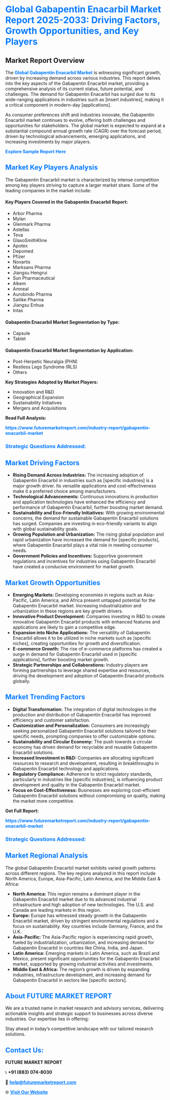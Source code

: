 <h1 style="color: #007BFF;">Global Gabapentin Enacarbil Market Report 2025-2033: Driving Factors, Growth Opportunities, and Key Players</h1>

<section id="overview">
<h2>Market Report Overview</h2>
<p>The <a href="https://www.futuremarketreport.com/industry-report/gabapentin-enacarbil-market" style="color: #007BFF; text-decoration: none;"><strong>Global Gabapentin Enacarbil Market</strong></a> is witnessing significant growth, driven by increasing demand across various industries. This report delves into the key aspects of the Gabapentin Enacarbil market, providing a comprehensive analysis of its current status, future potential, and challenges. The demand for Gabapentin Enacarbil has surged due to its wide-ranging applications in industries such as [insert industries], making it a critical component in modern-day [applications].</p>
<p>As consumer preferences shift and industries innovate, the Gabapentin Enacarbil market continues to evolve, offering both challenges and opportunities for stakeholders. The global market is expected to expand at a substantial compound annual growth rate (CAGR) over the forecast period, driven by technological advancements, emerging applications, and increasing investments by major players.</p>
</section>

<section id="overview">
<p><a href="https://www.futuremarketreport.com/request-sample/reportId=79498" style="color: #007BFF; text-decoration: none;"><strong>Explore Sample Report Here</strong></a></p>
</section>

<section id="key-players">
<h2 style="color: #007BFF;">Market Key Players Analysis</h2>
<p>The Gabapentin Enacarbil market is characterized by intense competition among key players striving to capture a larger market share. Some of the leading companies in the market include:</p>
<h4>Key Players Covered in the Gabapentin Enacarbil Report:</h4>
<ul><li>Arbor Pharma</li><li>Mylan</li><li>Glenmark Pharma</li><li>Astellas</li><li>Teva</li><li>GlaxoSmithKline</li><li>Apotex</li><li>Depomed</li><li>Pfizer</li><li>Novartis</li><li>Marksans Pharma</li><li>Jiangsu Hengrui</li><li>Sun Pharmaceutical</li><li>Alkem</li><li>Amneal</li><li>Aurobindo Pharma</li><li>Sailike Pharma</li><li>Jiangsu Enhua</li><li>Intas</li></ul>
<h4>Gabapentin Enacarbil Market Segmentation by Type:</h4>
<ul><li>Capsule</li><li>Tablet</li></ul>

<h4>Gabapentin Enacarbil Market Segmentation by Application:</h4>
<ul><li>Post-Herpetic Neuralgia (PHN)</li><li>Restless Legs Syndrome (RLS)</li><li>Others</li></ul>
<p><strong>Key Strategies Adopted by Market Players:</strong></p>
<ul>
<li>Innovation and R&D</li>
<li>Geographical Expansion</li>
<li>Sustainability Initiatives</li>
<li>Mergers and Acquisitions</li>
</ul>
</section>

<section>
<p><strong>Read Full Analysis: </strong></p><a href="https://www.futuremarketreport.com/industry-report/gabapentin-enacarbil-market" style="color: #007BFF; text-decoration: none;"><strong>https://www.futuremarketreport.com/industry-report/gabapentin-enacarbil-market</strong></a>
<h3 style="color: #007BFF;">Strategic Questions Addressed:</h3>
</section>

<section id="driving-factors">
<h2 style="color: #007BFF;">Market Driving Factors</h2>
<ul>
<li><strong>Rising Demand Across Industries:</strong> The increasing adoption of Gabapentin Enacarbil in industries such as [specific industries] is a major growth driver. Its versatile applications and cost-effectiveness make it a preferred choice among manufacturers.</li>
<li><strong>Technological Advancements:</strong> Continuous innovations in production and application technologies have enhanced the efficiency and performance of Gabapentin Enacarbil, further boosting market demand.</li>
<li><strong>Sustainability and Eco-Friendly Initiatives:</strong> With growing environmental concerns, the demand for sustainable Gabapentin Enacarbil solutions has surged. Companies are investing in eco-friendly variants to align with global sustainability goals.</li>
<li><strong>Growing Population and Urbanization:</strong> The rising global population and rapid urbanization have increased the demand for [specific products], where Gabapentin Enacarbil plays a vital role in meeting consumer needs.</li>
<li><strong>Government Policies and Incentives:</strong> Supportive government regulations and incentives for industries using Gabapentin Enacarbil have created a conducive environment for market growth.</li>
</ul>
</section>

<section id="growth-opportunities">
<h2 style="color: #007BFF;">Market Growth Opportunities</h2>
<ul>
<li><strong>Emerging Markets:</strong> Developing economies in regions such as Asia-Pacific, Latin America, and Africa present untapped potential for the Gabapentin Enacarbil market. Increasing industrialization and urbanization in these regions are key growth drivers.</li>
<li><strong>Innovative Product Development:</strong> Companies investing in R&D to create innovative Gabapentin Enacarbil products with enhanced features and applications are likely to gain a competitive edge.</li>
<li><strong>Expansion into Niche Applications:</strong> The versatility of Gabapentin Enacarbil allows it to be utilized in niche markets such as [specific niches], creating opportunities for growth and diversification.</li>
<li><strong>E-commerce Growth:</strong> The rise of e-commerce platforms has created a surge in demand for Gabapentin Enacarbil used in [specific applications], further boosting market growth.</li>
<li><strong>Strategic Partnerships and Collaborations:</strong> Industry players are forming partnerships to leverage shared expertise and resources, driving the development and adoption of Gabapentin Enacarbil products globally.</li>
</ul>
</section>

<section id="trending-factors">
<h2 style="color: #007BFF;">Market Trending Factors</h2>
<ul>
<li><strong>Digital Transformation:</strong> The integration of digital technologies in the production and distribution of Gabapentin Enacarbil has improved efficiency and customer satisfaction.</li>
<li><strong>Customization and Personalization:</strong> Consumers are increasingly seeking personalized Gabapentin Enacarbil solutions tailored to their specific needs, prompting companies to offer customizable options.</li>
<li><strong>Sustainability and Circular Economy:</strong> The push towards a circular economy has driven demand for recyclable and reusable Gabapentin Enacarbil solutions.</li>
<li><strong>Increased Investment in R&D:</strong> Companies are allocating significant resources to research and development, resulting in breakthroughs in Gabapentin Enacarbil technology and applications.</li>
<li><strong>Regulatory Compliance:</strong> Adherence to strict regulatory standards, particularly in industries like [specific industries], is influencing product development and quality in the Gabapentin Enacarbil market.</li>
<li><strong>Focus on Cost-Effectiveness:</strong> Businesses are exploring cost-efficient Gabapentin Enacarbil solutions without compromising on quality, making the market more competitive.</li>
</ul>
</section>

<section>
<p><strong>Get Full Report: </strong></p><a href="https://www.futuremarketreport.com/industry-report/gabapentin-enacarbil-market" style="color: #007BFF; text-decoration: none;"><strong>https://www.futuremarketreport.com/industry-report/gabapentin-enacarbil-market</strong></a>
<h3 style="color: #007BFF;">Strategic Questions Addressed:</h3>
</section>


<section id="regional-analysis">
<h2 style="color: #007BFF;">Market Regional Analysis</h2>
<p>The global Gabapentin Enacarbil market exhibits varied growth patterns across different regions. The key regions analyzed in this report include North America, Europe, Asia-Pacific, Latin America, and the Middle East & Africa:</p>
<ul>
<li><strong>North America:</strong> This region remains a dominant player in the Gabapentin Enacarbil market due to its advanced industrial infrastructure and high adoption of new technologies. The U.S. and Canada are leading markets in this region.</li>
<li><strong>Europe:</strong> Europe has witnessed steady growth in the Gabapentin Enacarbil market, driven by stringent environmental regulations and a focus on sustainability. Key countries include Germany, France, and the U.K.</li>
<li><strong>Asia-Pacific:</strong> The Asia-Pacific region is experiencing rapid growth, fueled by industrialization, urbanization, and increasing demand for Gabapentin Enacarbil in countries like China, India, and Japan.</li>
<li><strong>Latin America:</strong> Emerging markets in Latin America, such as Brazil and Mexico, present significant opportunities for the Gabapentin Enacarbil market, supported by growing industrial activities and investments.</li>
<li><strong>Middle East & Africa:</strong> The region’s growth is driven by expanding industries, infrastructure development, and increasing demand for Gabapentin Enacarbil in sectors like [specific sectors].</li>
</ul>
</section>

<footer>
<h2 style="color: #007BFF;">About FUTURE MARKET REPORT</h2>
<p>We are a trusted name in market research and advisory services, delivering actionable insights and strategic support to businesses across diverse industries. Our expertise lies in offering:</p>

<p>Stay ahead in today’s competitive landscape with our tailored research solutions.</p>

<h2 style="color: #007BFF;">Contact Us:</h2>
<p><strong>FUTURE MARKET REPORT</strong></p>
<p>📞 <strong>+91 (883) 074-8030</strong></p>
<p>📧 <strong><a href="mailto:help@futuremarketreport.com" style="color: #007BFF;">help@futuremarketreport.com</a></strong></p>
<p>🌐 <strong><a href="https://www.futuremarketreport.com/" style="color: #007BFF;">Visit Our Website</a></strong></p>
</footer>